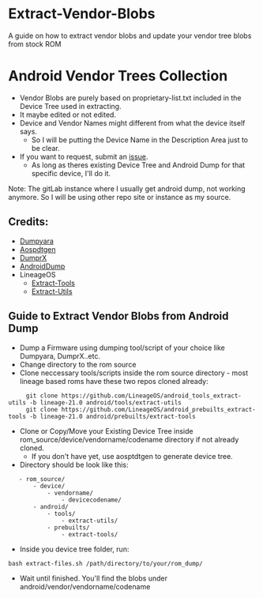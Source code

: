 # Extract-Vendor-Blobs
A guide on how to extract vendor blobs and update your vendor tree blobs from stock ROM

# Android Vendor Trees Collection
- Vendor Blobs are purely based on proprietary-list.txt included in the Device Tree used in extracting.
- It maybe edited or not edited.
- Device and Vendor Names might different from what the device itself says.
    - So I will be putting the Device Name in the Description Area just to be clear.
- If you want to request, submit an [issue](https://github.com/Vendor-Blobs/.github/issues).
    - As long as theres existing Device Tree and Android Dump for that specific device, I'll do it.
    
Note: The gitLab instance where I usually get android dump, not working anymore. So I will be using other repo site or instance as my source.


## Credits:
- [Dumpyara](https://github.com/sebaubuntu-python/dumpyara)
- [Aospdtgen](https://github.com/sebaubuntu-python/aospdtgen)
- [DumprX](https://github.com/DumprX/DumprX)
- [AndroidDump](https://github.com/AndroidDumps/dumpyara)
- LineageOS
    - [Extract-Tools](https://github.com/LineageOS/android_prebuilts_extract-tools)
    - [Extract-Utils](https://github.com/LineageOS/android_tools_extract-utils)
    
## Guide to Extract Vendor Blobs from Android Dump
- Dump a Firmware using dumping tool/script of your choice like Dumpyara, DumprX..etc.
- Change directory to the rom source
- Clone neccessary tools/scripts inside the rom source directory - most lineage based roms have these two repos cloned already:
```
     git clone https://github.com/LineageOS/android_tools_extract-utils -b lineage-21.0 android/tools/extract-utils
     git clone https://github.com/LineageOS/android_prebuilts_extract-tools -b lineage-21.0 android/prebuilts/extract-tools
```
 - Clone or Copy/Move your Existing Device Tree inside rom_source/device/vendorname/codename directory if not already cloned.
    - If you don't have yet, use aosptdtgen to generate device tree.
 - Directory should be look like this:
 ```
    - rom_source/
        - device/
            - vendorname/
                - devicecodename/
        - android/
            - tools/
                - extract-utils/
            - prebuilts/
                - extract-tools/
  ```
  - Inside you device tree folder, run:
  ```
  bash extract-files.sh /path/directory/to/your/rom_dump/
  ```
  - Wait until finished. You'll find the blobs under android/vendor/vendorname/codename
    
